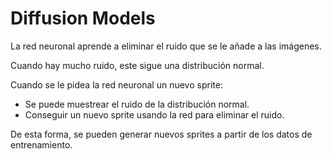# Diffusion Models

La red neuronal aprende a eliminar el ruido que se le añade a las imágenes.

Cuando hay mucho ruido, este sigue una distribución normal.

Cuando se le pidea la red neuronal un nuevo sprite:

- Se puede muestrear el ruido de la distribución normal.
- Conseguir un nuevo sprite usando la red para eliminar el ruido.

De esta forma, se pueden generar nuevos sprites a partir de los datos de entrenamiento.
